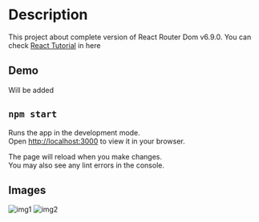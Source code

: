 # Description

This project about complete version of React Router Dom v6.9.0. You can check [React Tutorial](https://reactrouter.com/en/main/start/tutorial) in here

## Demo

Will be added

## `npm start`

Runs the app in the development mode.\
Open [http://localhost:3000](http://localhost:3000) to view it in your browser.

The page will reload when you make changes.\
You may also see any lint errors in the console.

## Images

![img1](https://user-images.githubusercontent.com/73299153/225297100-34d4eddc-5dd0-4558-996e-e6c9361dc359.PNG)
![img2](https://user-images.githubusercontent.com/73299153/225297140-5f24e878-30b1-4ae8-8323-4f1974e6f2d7.PNG)

